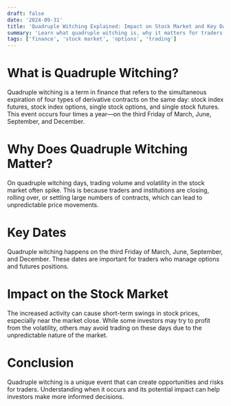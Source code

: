 ```yaml
---
draft: false
date: '2024-09-31'
title: 'Quadruple Witching Explained: Impact on Stock Market and Key Dates'
summary: 'Learn what quadruple witching is, why it matters for traders, and how it affects stock market volatility.'
tags: ['finance', 'stock market', 'options', 'trading']
---
```


# What is Quadruple Witching?

Quadruple witching is a term in finance that refers to the simultaneous expiration of four types of derivative contracts on the same day: stock index futures, stock index options, single stock options, and single stock futures. This event occurs four times a year—on the third Friday of March, June, September, and December.

# Why Does Quadruple Witching Matter?

On quadruple witching days, trading volume and volatility in the stock market often spike. This is because traders and institutions are closing, rolling over, or settling large numbers of contracts, which can lead to unpredictable price movements.

# Key Dates

Quadruple witching happens on the third Friday of March, June, September, and December. These dates are important for traders who manage options and futures positions.

# Impact on the Stock Market

The increased activity can cause short-term swings in stock prices, especially near the market close. While some investors may try to profit from the volatility, others may avoid trading on these days due to the unpredictable nature of the market.

# Conclusion

Quadruple witching is a unique event that can create opportunities and risks for traders. Understanding when it occurs and its potential impact can help investors make more informed decisions.
